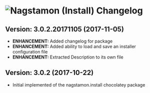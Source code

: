 # ![Nagstamon (Install) Changelog](https://img.shields.io/badge/Nagstamon%20(Install)-Package%20Changelog-blue.svg?style=for-the-badge)

## Version: 3.0.2.20171105 (2017-11-05)

- **ENHANCEMENT:** Added changelog for package
- **ENHANCEMENT:** Added ability to load and save an installer configuration file
- **ENHANCEMENT:** Extracted Description to its own file

## Version: 3.0.2 (2017-10-22)

- Initial implemented of the nagstamon.install chocolatey package
